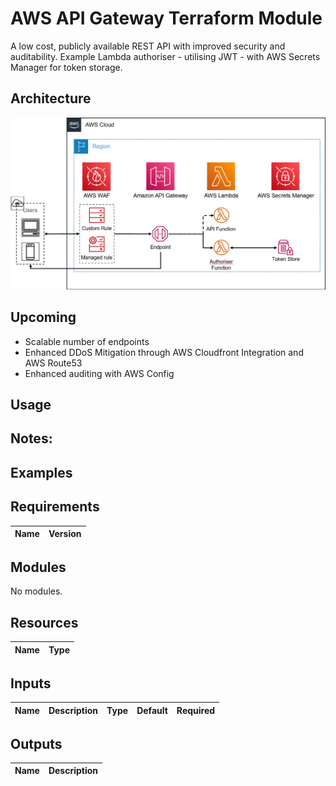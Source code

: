 # AWS API Gateway Terraform Module

A low cost, publicly available REST API with improved security and auditability.  Example Lambda authoriser - utilising JWT - with AWS Secrets Manager for token storage.

## Architecture
![What is this](regional.png)
## Upcoming

- Scalable number of endpoints
- Enhanced DDoS Mitigation through AWS Cloudfront Integration and AWS Route53
- Enhanced auditing with AWS Config

## Usage


## Notes:


## Examples

## Requirements

| Name | Version |
|------|---------|


## Modules

No modules.

## Resources

| Name | Type |
|------|------|



## Inputs

| Name | Description | Type | Default | Required |
|------|-------------|------|---------|:--------:|

## Outputs

| Name | Description |
|------|-------------|
